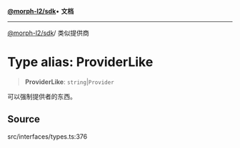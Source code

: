 [**@morph-l2/sdk**](../globals.md)• **文档**

***

[@morph-l2/sdk](../globals.md)/ 类似提供商

# Type alias: ProviderLike

> **ProviderLike**: `string`\|`Provider`

可以强制提供者的东西。

## Source

src/interfaces/types.ts:376
